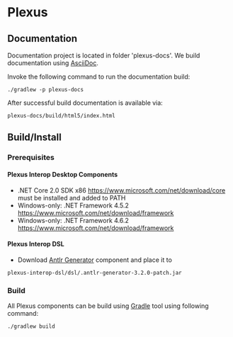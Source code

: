 # Plexus

## Documentation

Documentation project is located in folder 'plexus-docs'. We build documentation using [AsciiDoc](http://asciidoc.org/). 

Invoke the following command to run the documentation build:

`./gradlew -p plexus-docs`

After successful build documentation is available via:

`plexus-docs/build/html5/index.html`

## Build/Install

### Prerequisites

#### Plexus Interop Desktop Components

- .NET Core 2.0 SDK x86 https://www.microsoft.com/net/download/core must be installed and added to PATH
- Windows-only: .NET Framework 4.5.2 https://www.microsoft.com/net/download/framework
- Windows-only: .NET Framework 4.6.2 https://www.microsoft.com/net/download/framework

#### Plexus Interop DSL

- Download [Antlr Generator](http://download.itemis.com/antlr-generator-3.2.0-patch.jar) component and place it to
 
`plexus-interop-dsl/dsl/.antlr-generator-3.2.0-patch.jar`

### Build

All Plexus components can be build using [Gradle](https://gradle.org/) tool using following command:

`./gradlew build`